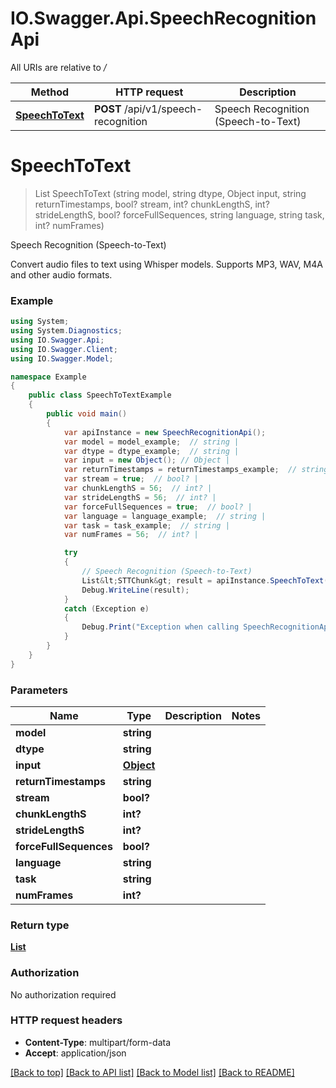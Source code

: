 # IO.Swagger.Api.SpeechRecognitionApi

All URIs are relative to */*

Method | HTTP request | Description
------------- | ------------- | -------------
[**SpeechToText**](SpeechRecognitionApi.md#speechtotext) | **POST** /api/v1/speech-recognition | Speech Recognition (Speech-to-Text)

<a name="speechtotext"></a>
# **SpeechToText**
> List<STTChunk> SpeechToText (string model, string dtype, Object input, string returnTimestamps, bool? stream, int? chunkLengthS, int? strideLengthS, bool? forceFullSequences, string language, string task, int? numFrames)

Speech Recognition (Speech-to-Text)

Convert audio files to text using Whisper models. Supports MP3, WAV, M4A and other audio formats.

### Example
```csharp
using System;
using System.Diagnostics;
using IO.Swagger.Api;
using IO.Swagger.Client;
using IO.Swagger.Model;

namespace Example
{
    public class SpeechToTextExample
    {
        public void main()
        {
            var apiInstance = new SpeechRecognitionApi();
            var model = model_example;  // string | 
            var dtype = dtype_example;  // string | 
            var input = new Object(); // Object | 
            var returnTimestamps = returnTimestamps_example;  // string | 
            var stream = true;  // bool? | 
            var chunkLengthS = 56;  // int? | 
            var strideLengthS = 56;  // int? | 
            var forceFullSequences = true;  // bool? | 
            var language = language_example;  // string | 
            var task = task_example;  // string | 
            var numFrames = 56;  // int? | 

            try
            {
                // Speech Recognition (Speech-to-Text)
                List&lt;STTChunk&gt; result = apiInstance.SpeechToText(model, dtype, input, returnTimestamps, stream, chunkLengthS, strideLengthS, forceFullSequences, language, task, numFrames);
                Debug.WriteLine(result);
            }
            catch (Exception e)
            {
                Debug.Print("Exception when calling SpeechRecognitionApi.SpeechToText: " + e.Message );
            }
        }
    }
}
```

### Parameters

Name | Type | Description  | Notes
------------- | ------------- | ------------- | -------------
 **model** | **string**|  | 
 **dtype** | **string**|  | 
 **input** | [**Object**](Object.md)|  | 
 **returnTimestamps** | **string**|  | 
 **stream** | **bool?**|  | 
 **chunkLengthS** | **int?**|  | 
 **strideLengthS** | **int?**|  | 
 **forceFullSequences** | **bool?**|  | 
 **language** | **string**|  | 
 **task** | **string**|  | 
 **numFrames** | **int?**|  | 

### Return type

[**List<STTChunk>**](STTChunk.md)

### Authorization

No authorization required

### HTTP request headers

 - **Content-Type**: multipart/form-data
 - **Accept**: application/json

[[Back to top]](#) [[Back to API list]](../README.md#documentation-for-api-endpoints) [[Back to Model list]](../README.md#documentation-for-models) [[Back to README]](../README.md)

